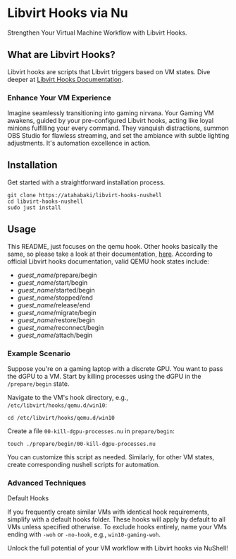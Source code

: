 # Libvirt Hooks via Nu

Strengthen Your Virtual Machine Workflow with Libvirt Hooks.

## What are Libvirt Hooks?

Libvirt hooks are scripts that Libvirt triggers based on VM states. Dive deeper at
[Libvirt Hooks Documentation](https://libvirt.org/hooks.html).

### Enhance Your VM Experience

Imagine seamlessly transitioning into gaming nirvana. Your Gaming VM awakens, guided
by your pre-configured Libvirt hooks, acting like loyal minions fulfilling your every
command. They vanquish distractions, summon OBS Studio for flawless streaming, and set
the ambiance with subtle lighting adjustments. It's automation excellence in action.

## Installation

Get started with a straightforward installation process.

```nu
git clone https://atahabaki/libvirt-hooks-nushell
cd libvirt-hooks-nushell
sudo just install
```

## Usage

This README, just focuses on the qemu hook. Other hooks basically the same, so please take 
a look at their documentation, [here](https://libvirt.org/hooks.html).
According to official Libvirt hooks documentation, valid QEMU hook states include:

- *guest_name*/prepare/begin
- *guest_name*/start/begin
- *guest_name*/started/begin
- *guest_name*/stopped/end
- *guest_name*/release/end
- *guest_name*/migrate/begin
- *guest_name*/restore/begin
- *guest_name*/reconnect/begin
- *guest_name*/attach/begin

### Example Scenario

Suppose you're on a gaming laptop with a discrete GPU. You want to pass the dGPU to a VM.
Start by killing processes using the dGPU in the `/prepare/begin` state.

Navigate to the VM's hook directory, e.g., `/etc/libvirt/hooks/qemu.d/win10`:

```nu
cd /etc/libvirt/hooks/qemu.d/win10
```

Create a file `00-kill-dgpu-processes.nu` in `prepare/begin`:

```nu
touch ./prepare/begin/00-kill-dgpu-processes.nu
```

You can customize this script as needed. Similarly, for other VM states, create corresponding
nushell scripts for automation.

### Advanced Techniques

Default Hooks

If you frequently create similar VMs with identical hook requirements, simplify with a default
hooks folder. These hooks will apply by default to all VMs unless specified otherwise.
To exclude hooks entirely, name your VMs ending with `-woh` or `-no-hook`, e.g., `win10-gaming-woh`.

Unlock the full potential of your VM workflow with Libvirt hooks via NuShell!
